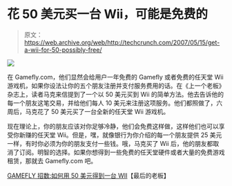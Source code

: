 # 花 50 美元买一台 Wii，可能是免费的

> 原文：<https://web.archive.org/web/http://techcrunch.com/2007/05/15/get-a-wii-for-50-possibly-free/>

![](img/1bceb28ff074918833316c7b0de27859.png)

在 Gamefly.com，他们显然会给用户一年免费的 Gamefly 或者免费的任天堂 Wii 游戏机，如果你设法让你的五个朋友注册并支付服务费用的话。在《上一个老板》杂志上，读者马克来信提到了一个以 50 美元买到 Wii 的简单方法。他去告诉他的每一个朋友这笔交易，并给他们每人 10 美元来注册这项服务。他们都照做了，六周后，马克花了 50 美元买了一台全新的任天堂 Wii 游戏机。

现在理论上，你的朋友应该对你足够冷静，他们会免费这样做，这样他们也可以享受你新赚的任天堂 Wii。但是，嘿，就像银行为你介绍的每一个朋友提供 25 美元一样，有时你必须为你的朋友支付一些钱。哦，马克买了 Wii 后，他的朋友都取消了订阅。明智的选择。如果你想得到一些免费的任天堂硬件或者大量的免费游戏租赁，那就去 Gamefly.com 吧。

[GAMEFLY 招数:如何用 50 美元得到一台 WII](https://web.archive.org/web/20140227190020/http://thelastboss.com/post.phtml?pk=2805)【最后的老板】